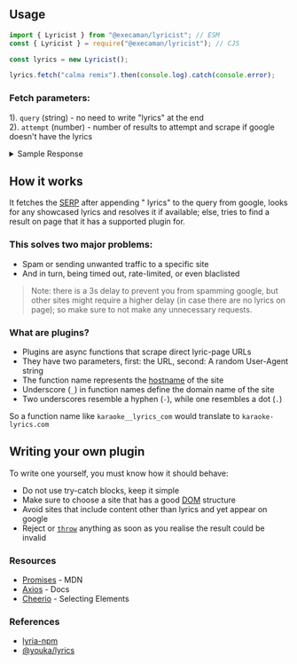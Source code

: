 ## Usage

```js
import { Lyricist } from "@execaman/lyricist"; // ESM
const { Lyricist } = require("@execaman/lyricist"); // CJS

const lyrics = new Lyricist();

lyrics.fetch("calma remix").then(console.log).catch(console.error);
```

### Fetch parameters:

1). `query` (string) - no need to write "lyrics" at the end<br>
2). `attempt` (number) - number of results to attempt and scrape if google doesn't have the lyrics

<details>
<summary>Sample Response</summary>

```js
{
  meta: [
    { label: 'Album:', value: 'Calma' },
    { label: 'Artists:', value: 'Pedro Capó, Farruko' },
    { label: 'Released:', value: '2018' },
    {
      label: 'Awards:',
      value: 'Latin Grammy Award for Song of the Year, MORE'
    },
    { label: 'Genres:', value: 'Latin pop, Pop' }
  ],
  listen: [
    {
      source: 'Spotify',
      stream: 'https://open.spotify.com/track/7FRYMm2zVVB6lpNpDWxldE?autoplay=true'
    },
    {
      source: 'YouTube Music',
      stream: 'https://music.youtube.com/watch?v=7Eo7d5_5ktI&feature=gws_kp_track'
    },
    {
      source: 'Apple Music',
      stream: 'https://music.apple.com/in/album/calma-remix/1437920278?i=1437920364'
    },
    {
      source: 'JioSaavn',
      stream: 'https://www.jiosaavn.com/song/calma-remix/Flg8AQ1-RVc?autoplay=enabled'
    }
  ],
  lyrics: 'Cuatro abrazos y un café\n' +
    'Apenas me desperté\n' +
    'Y al mirarte recordé\n' +
    'Que ya todo lo encontré\n' +
    '\n' +
    'Tu mano en mi mano\n' +
    'De todo escapamos\n' +
    'Juntos ver el sol caer\n' +
    '\n' +
    "Vamos pa' la playa\n" +
    "Pa' curarte el alma\n" +
    'Cierra la pantalla\n' +
    'Abre la Medalla\n' +
    'Todo el mar Caribe\n' +
    'Viendo tu cintura\n' +
    'Tú le coqueteas\n' +
    'Tú eres buscabulla\n' +
    'Y me gusta\n' +
    '\n' +
    'Lento y contento, cara al viento\n' +
    'Lento y contento, cara al viento\n' +
    '\n' +
    "Pa' sentir la arena en los pies\n" +
    "Pa' que el sol nos pinte la piel\n" +
    "Pa' jugar como niños, darnos cariño\n" +
    'Como la primera vez que te miré\n' +
    'Yo supe que estaría a tus pies\n' +
    'Desde que se tocaron\n' +
    '\n' +
    'Tu mano y mi mano\n' +
    'Y de todo escapamos\n' +
    'Juntos ver el sol caer\n' +
    '\n' +
    "Vamos pa' la playa\n" +
    "Pa' curarte el alma\n" +
    'Cierra la pantalla\n' +
    'Abre la Medalla\n' +
    'Todo el mar Caribe\n' +
    'Viendo tu cintura\n' +
    'Tú le coqueteas\n' +
    'Tú eres buscabulla\n' +
    '\n' +
    "Vamos pa' la playa\n" +
    "Pa' curarte el alma\n" +
    'Cierra la pantalla\n' +
    'Abre la Medalla\n' +
    'Todo el mar Caribe\n' +
    'Viendo tu cintura\n' +
    'Tú le coqueteas\n' +
    'Tú eres buscabulla\n' +
    'Y me gusta\n' +
    '\n' +
    'Lento y contento, cara al viento\n' +
    'Lento y contento, cara al viento\n' +
    '\n' +
    'Calma, mi vida, con calma\n' +
    'Que nada hace falta si estamos juntitos andando\n' +
    'Calma, mi vida, con calma\n' +
    'Que nada hace falta si estamos juntitos bailando\n' +
    'Calma, mi vida, con calma\n' +
    'Que nada hace falta si estamos juntitos andando\n' +
    'Calma, mi vida, con calma\n' +
    'Que nada hace falta si estamos juntitos bailando',
  source: {
    name: 'google',
    url: 'https://www.google.com/search?q=calma%20remix%20lyrics'
  }
}
```

</details>

## How it works

It fetches the [SERP](https://en.wikipedia.org/wiki/Search_engine_results_page) after appending " lyrics" to the query from google, looks for any showcased lyrics and resolves it if available; else, tries to find a result on page that it has a supported plugin for.

### This solves two major problems:

- Spam or sending unwanted traffic to a specific site
- And in turn, being timed out, rate-limited, or even blaclisted

> Note: there is a 3s delay to prevent you from spamming google, but other sites might require a higher delay (in case there are no lyrics on page); so make sure to not make any unnecessary requests.

### What are plugins?

- Plugins are async functions that scrape direct lyric-page URLs
- They have two parameters, first: the URL, second: A random User-Agent string
- The function name represents the [hostname](https://nodejs.org/api/url.html#urlhostname) of the site
- Underscore (`_`) in function names define the domain name of the site
- Two underscores resemble a hyphen (`-`), while one resembles a dot (`.`)

So a function name like `karaoke__lyrics_com` would translate to `karaoke-lyrics.com`

## Writing your own plugin

<p>To write one yourself, you must know how it should behave:</p>

- Do not use try-catch blocks, keep it simple
- Make sure to choose a site that has a good [DOM](https://developer.mozilla.org/en-US/docs/Web/API/Document_Object_Model/Introduction) structure
- Avoid sites that include content other than lyrics and yet appear on google
- Reject or [`throw`](https://developer.mozilla.org/fr/docs/Web/JavaScript/Reference/Statements/throw) anything as soon as you realise the result could be invalid

### Resources

- [Promises](https://developer.mozilla.org/en-US/docs/Web/JavaScript/Reference/Global_Objects/Promise) - MDN
- [Axios](https://axios-http.com/docs/intro) - Docs
- [Cheerio](https://cheerio.js.org/docs/basics/selecting) - Selecting Elements

### References

- [lyria-npm](https://www.npmjs.com/package/lyria-npm)
- [@youka/lyrics](https://www.npmjs.com/package/@youka/lyrics)
